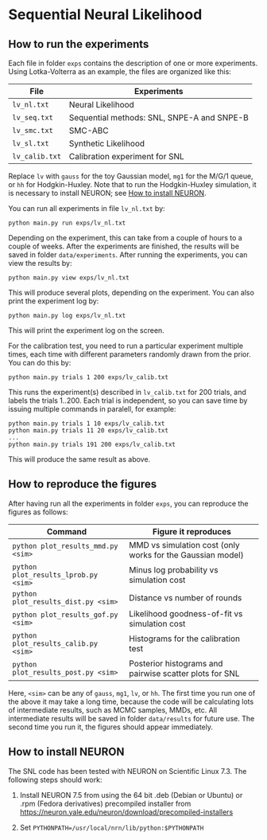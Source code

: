 # Sequential Neural Likelihood

## How to run the experiments

Each file in folder `exps` contains the description of one or more experiments. Using Lotka-Volterra as an example, the files are organized like this:

File           | Experiments
---------------|------------
`lv_nl.txt`    | Neural Likelihood
`lv_seq.txt`   | Sequential methods: SNL, SNPE-A and SNPE-B
`lv_smc.txt`   | SMC-ABC
`lv_sl.txt`    | Synthetic Likelihood
`lv_calib.txt` | Calibration experiment for SNL

Replace `lv` with `gauss` for the toy Gaussian model, `mg1` for the M/G/1 queue, or `hh` for Hodgkin-Huxley.  Note that to run the Hodgkin-Huxley simulation, it is necessary to install NEURON; see [How to install NEURON](#how-to-install-neuron).

You can run all experiments in file `lv_nl.txt` by:
```
python main.py run exps/lv_nl.txt
```
Depending on the experiment, this can take from a couple of hours to a couple of weeks.
After the experiments are finished, the results will be saved in folder `data/experiments`.
After running the experiments, you can view the results by:
```
python main.py view exps/lv_nl.txt
```
This will produce several plots, depending on the experiment.
You can also print the experiment log by:
```
python main.py log exps/lv_nl.txt
```
This will print the experiment log on the screen.

For the calibration test, you need to run a particular experiment multiple times, each time with different parameters randomly drawn from the prior. You can do this by:
```
python main.py trials 1 200 exps/lv_calib.txt
```
This runs the experiment(s) described in `lv_calib.txt` for 200 trials, and labels the trials 1..200. Each trial is independent, so you can save time by issuing multiple commands in paralell, for example:
```
python main.py trials 1 10 exps/lv_calib.txt
python main.py trials 11 20 exps/lv_calib.txt
...
python main.py trials 191 200 exps/lv_calib.txt
```
This will produce the same result as above.

## How to reproduce the figures

After having run all the experiments in folder `exps`, you can reproduce the figures as follows:

Command                                | Figure it reproduces
---------------------------------------|----------------------------
`python plot_results_mmd.py <sim>`     | MMD vs simulation cost (only works for the Gaussian model)
`python plot_results_lprob.py <sim>`   | Minus log probability vs simulation cost
`python plot_results_dist.py <sim>`    | Distance vs number of rounds
`python plot_results_gof.py <sim>`     | Likelihood goodness-of-fit vs simulation cost
`python plot_results_calib.py <sim>`   | Histograms for the calibration test
`python plot_results_post.py <sim>`    | Posterior histograms and pairwise scatter plots for SNL

Here, `<sim>` can be any of `gauss`, `mg1`, `lv`, or `hh`. The first time you run one of the above it may take a long time, because the code will be calculating lots of intermediate results, such as MCMC samples, MMDs, etc. All intermediate results will be saved in folder `data/results` for future use. The second time you run it, the figures should appear immediately.

## How to install NEURON

The SNL code has been tested with NEURON on Scientific Linux 7.3. The
following steps should work:

1. Install NEURON 7.5 from using the 64 bit .deb (Debian or Ubuntu) or .rpm (Fedora derivatives) precompiled installer from https://neuron.yale.edu/neuron/download/precompiled-installers

2. Set `PYTHONPATH=/usr/local/nrn/lib/python:$PYTHONPATH`
